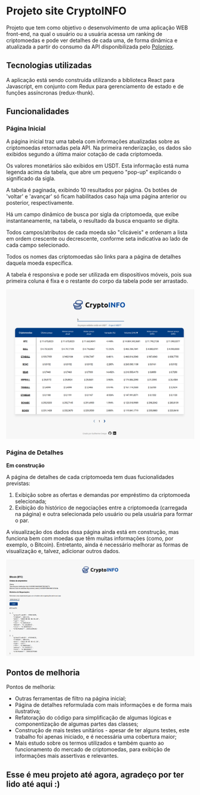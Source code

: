 # Projeto site CryptoINFO

Projeto que tem como objetivo o desenvolvimento de uma aplicação WEB front-end, na qual o usuário ou a usuária acessa um ranking de criptomoedas e pode ver detalhes de cada uma, de forma dinâmica e atualizada a partir do consumo da API disponibilizada pelo [Poloniex](https://docs.poloniex.com).

## Tecnologias utilizadas

A aplicação está sendo construída utilizando a biblioteca React para Javascript, em conjunto com Redux para gerenciamento de estado e de funções assíncronas (redux-thunk).

## Funcionalidades

### Página Inicial

A página inicial traz uma tabela com informações atualizadas sobre as criptomoedas retornadas pela API. Na primeira renderização, os dados são exibidos segundo a última maior cotação de cada criptomoeda.

Os valores monetários são exibidos em USDT. Esta informação está numa legenda acima da tabela, que abre um pequeno "pop-up" explicando o significado da sigla.

A tabela é paginada, exibindo 10 resultados por página. Os botões de 'voltar' e 'avançar' só ficam habilitados caso haja uma página anterior ou posterior, respectivamente.

Há um campo dinâmico de busca por sigla da criptomoeda, que exibe instantaneamente, na tabela, o resultado da busca enquanto se digita.

Todos campos/atributos de cada moeda são "clicáveis" e ordenam a lista em ordem crescente ou decrescente, conforme seta indicativa ao lado de cada campo selecionado.

Todos os nomes das criptomoedas são links para a página de detalhes daquela moeda específica.

A tabela é responsiva e pode ser utilizada em dispositivos móveis, pois sua primeira coluna é fixa e o restante do corpo da tabela pode ser arrastado.

![Página inicial da aplicação, mostrando todos os elementos descritos acima](/public/assets/app-home.png "Página inicial")

### Página de Detalhes

**Em construção**

A página de detalhes de cada criptomoeda tem duas fucionalidades previstas:  
1) Exibição sobre as ofertas e demandas por empréstimo da criptomoeda selecionada;  
2) Exibição do histórico de negociações entre a criptomoeda (carregada na página) e outra selecionada pelo usuário ou pela usuária para formar o par.

A visualização dos dados dssa página ainda está em construção, mas funciona bem com moedas que têm muitas informações (como, por exemplo, o Bitcoin). Entretanto, ainda é necessário melhorar as formas de visualização e, talvez, adicionar outros dados.

![Página de detalhes das criptomoedas, mostrando todos os elementos descritos acima](/public/assets/app-details.png "Página de Detalhes")

## Pontos de melhoria

Pontos de melhoria:
- Outras ferramentas de filtro na página inicial;
- Página de detalhes reformulada com mais informações e de forma mais ilustrativa;
- Refatoração do código para simplificação de algumas lógicas e componentização de algumas partes das classes;
- Construção de mais testes unitários - apesar de ter alguns testes, este trabalho foi apenas iniciado, e é necessária uma cobertura maior;
- Mais estudo sobre os termos utilizados e também quanto ao funcionamento do mercado de criptomoedas, para exibição de informações mais assertivas e relevantes.

## Esse é meu projeto até agora, agradeço por ter lido até aqui :)
